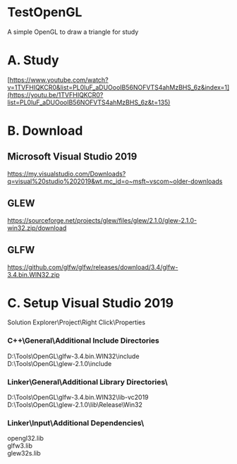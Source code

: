 # TestOpenGL
A simple OpenGL to draw a triangle for study

# A. Study
[https://www.youtube.com/watch?v=1TVFHIQKCR0&list=PL0luF_aDUOooIB56NOFVTS4ahMzBHS_6z&index=1](https://youtu.be/1TVFHIQKCR0?list=PL0luF_aDUOooIB56NOFVTS4ahMzBHS_6z&t=135)

# B. Download
## Microsoft Visual Studio 2019
https://my.visualstudio.com/Downloads?q=visual%20studio%202019&wt.mc_id=o~msft~vscom~older-downloads
## GLEW
https://sourceforge.net/projects/glew/files/glew/2.1.0/glew-2.1.0-win32.zip/download
## GLFW
https://github.com/glfw/glfw/releases/download/3.4/glfw-3.4.bin.WIN32.zip

# C. Setup Visual Studio 2019
Solution Explorer\Project\Right Click\Properties  
### C++\General\Additional Include Directories
D:\Tools\OpenGL\glfw-3.4.bin.WIN32\include  
D:\Tools\OpenGL\glew-2.1.0\include  
### Linker\General\Additional Library Directories\
D:\Tools\OpenGL\glfw-3.4.bin.WIN32\lib-vc2019  
D:\Tools\OpenGL\glew-2.1.0\lib\Release\Win32  
### Linker\Input\Additional Dependencies\
opengl32.lib  
glfw3.lib  
glew32s.lib  

